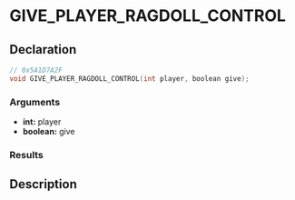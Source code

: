 # GIVE_PLAYER_RAGDOLL_CONTROL

## Declaration
```cpp
// 0x5A1D7A2F
void GIVE_PLAYER_RAGDOLL_CONTROL(int player, boolean give);
```

### Arguments
- **int:** player
- **boolean:** give

### Results

## Description
